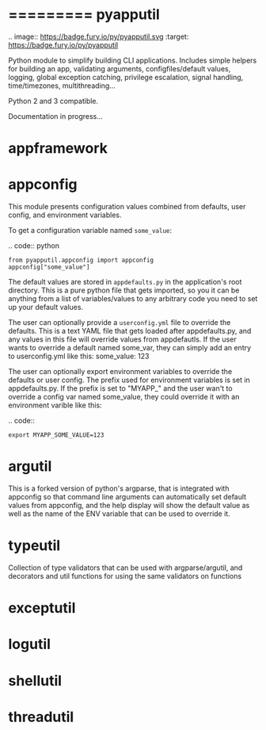 =========
pyapputil
=========

.. image:: https://badge.fury.io/py/pyapputil.svg
    :target: https://badge.fury.io/py/pyapputil

Python module to simplify building CLI applications. Includes simple helpers for
building an app, validating arguments, configfiles/default values, logging,
global exception catching, privilege escalation, signal handling,
time/timezones, multithreading...

Python 2 and 3 compatible.

Documentation in progress...

appframework
============

appconfig
=========

This module presents configuration values combined from defaults, user config,
and environment variables.

To get a configuration variable named ``some_value``:

.. code:: python

    from pyapputil.appconfig import appconfig
    appconfig["some_value"]

The default values are stored in ``appdefaults.py`` in the application's
root directory. This is a pure python file that gets imported, so you it can be
anything from a list of variables/values to any arbitrary code you need to set
up your default values.

The user can optionally provide a ``userconfig.yml`` file to override
the defaults. This is a text YAML file that gets loaded after appdefaults.py,
and any values in this file will override values from appdefautls.
If the user wants to override a default named some_var, they can simply add an
entry to userconfig.yml like this:
some_value: 123

The user can optionally export environment variables to override the defaults or
user config. The prefix used for environment variables is set in appdefaults.py.
If the prefix is set to  "MYAPP\_" and the user wan't to override a config var
named some_value, they could override it with an environment varible like this:

.. code::

    export MYAPP_SOME_VALUE=123

argutil
=======
This is a forked version of python's argparse, that is integrated with appconfig
so that command line arguments can automatically set default values from
appconfig, and the help display will show the default value as well as the name
of the ENV variable that can be used to override it.

typeutil
========
Collection of type validators that can be used with argparse/argutil, and
decorators and util functions for using the same validators on functions

exceptutil
==========

logutil
=======

shellutil
=========

threadutil
==========
